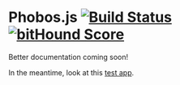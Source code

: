 # Phobos.js [![Build Status](https://travis-ci.org/phobosjs/phobos.js.svg?branch=feature%2Frefactor)](https://travis-ci.org/phobosjs/phobos.js) [![bitHound Score](https://www.bithound.io/github/phobosjs/phobos.js/badges/score.svg)](https://www.bithound.io/github/phobosjs/phobos.js)

Better documentation coming soon!

In the meantime, look at this [test app](https://github.com/fiiv/phobos.js-example).
